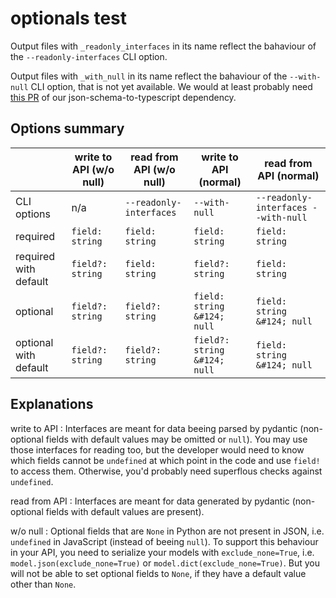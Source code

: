 # optionals test

Output files with `_readonly_interfaces` in its name reflect the bahaviour of the `--readonly-interfaces` CLI option.

Output files with `_with_null` in its name reflect the bahaviour of the `--with-null` CLI option,
that is not yet available. We would at least probably need 
[this PR](https://github.com/bcherny/json-schema-to-typescript/pull/411) of our json-schema-to-typescript dependency.

## Options summary

|                       | write to API (w/o null) | read from API (w/o null) | write to API (normal)        | read from API (normal)              |
|-----------------------|-------------------------|--------------------------|------------------------------|-------------------------------------|
| CLI options           | n/a                     | `--readonly-interfaces`  | `--with-null`                | `--readonly-interfaces --with-null` |
| required              | `field: string`         | `field: string`          | `field: string`              | `field: string`                     |
| required with default | `field?: string`        | `field: string`          | `field?: string`             | `field: string`                     |
| optional              | `field?: string`        | `field?: string`         | `field: string &#124; null`  | `field: string &#124; null`         |
| optional with default | `field?: string`        | `field?: string`         | `field?: string &#124; null` | `field: string &#124; null`         |

## Explanations

write to API
: Interfaces are meant for data beeing parsed by pydantic (non-optional fields with default values may be omitted or `null`).
You may use those interfaces for reading too, but the developer would need to know
which fields cannot be `undefined` at which point in the code and use `field!` to access them.
Otherwise, you'd probably need superflous checks against `undefined`.

read from API
: Interfaces are meant for data generated by pydantic (non-optional fields with default values are present).

w/o null
: Optional fields that are `None` in Python are not present in JSON, 
i.e. `undefined` in JavaScript (instead of beeing `null`).
To support this behaviour in your API, you need to serialize your models with `exclude_none=True`,
i.e. `model.json(exclude_none=True)` or `model.dict(exclude_none=True)`.
But you will not be able to set optional fields to `None`, if they have a default value other than `None`.
